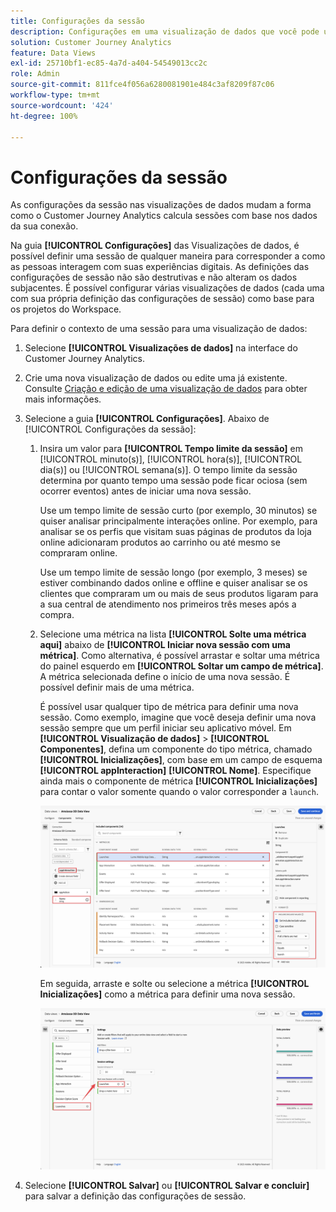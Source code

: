 ```yaml
---
title: Configurações da sessão
description: Configurações em uma visualização de dados que você pode usar para definir a duração de uma sessão e o acionador para iniciar uma nova sessão
solution: Customer Journey Analytics
feature: Data Views
exl-id: 25710bf1-ec85-4a7d-a404-54549013cc2c
role: Admin
source-git-commit: 811fce4f056a6280081901e484c3af8209f87c06
workflow-type: tm+mt
source-wordcount: '424'
ht-degree: 100%

---
```


# Configurações da sessão

As configurações da sessão nas visualizações de dados mudam a forma como o Customer Journey Analytics calcula sessões com base nos dados da sua conexão.

Na guia **[!UICONTROL Configurações]** das Visualizações de dados, é possível definir uma sessão de qualquer maneira para corresponder a como as pessoas interagem com suas experiências digitais. As definições das configurações de sessão não são destrutivas e não alteram os dados subjacentes. É possível configurar várias visualizações de dados (cada uma com sua própria definição das configurações de sessão) como base para os projetos do Workspace.

Para definir o contexto de uma sessão para uma visualização de dados:

1. Selecione **[!UICONTROL Visualizações de dados]** na interface do Customer Journey Analytics.

2. Crie uma nova visualização de dados ou edite uma já existente. Consulte [Criação e edição de uma visualização de dados](create-dataview.md) para obter mais informações.

3. Selecione a guia **[!UICONTROL Configurações]**. Abaixo de [!UICONTROL Configurações da sessão]:

   1. Insira um valor para **[!UICONTROL Tempo limite da sessão]** em [!UICONTROL minuto(s)], [!UICONTROL hora(s)], [!UICONTROL dia(s)] ou [!UICONTROL semana(s)]. O tempo limite da sessão determina por quanto tempo uma sessão pode ficar ociosa (sem ocorrer eventos) antes de iniciar uma nova sessão.

      Use um tempo limite de sessão curto (por exemplo, 30 minutos) se quiser analisar principalmente interações online. Por exemplo, para analisar se os perfis que visitam suas páginas de produtos da loja online adicionaram produtos ao carrinho ou até mesmo se compraram online.

      Use um tempo limite de sessão longo (por exemplo, 3 meses) se estiver combinando dados online e offline e quiser analisar se os clientes que compraram um ou mais de seus produtos ligaram para a sua central de atendimento nos primeiros três meses após a compra.


   2. Selecione uma métrica na lista **[!UICONTROL Solte uma métrica aqui]** abaixo de **[!UICONTROL Iniciar nova sessão com uma métrica]**. Como alternativa, é possível arrastar e soltar uma métrica do painel esquerdo em **[!UICONTROL Soltar um campo de métrica]**. A métrica selecionada define o início de uma nova sessão. É possível definir mais de uma métrica.

      É possível usar qualquer tipo de métrica para definir uma nova sessão. Como exemplo, imagine que você deseja definir uma nova sessão sempre que um perfil iniciar seu aplicativo móvel. Em **[!UICONTROL Visualização de dados]** > **[!UICONTROL Componentes]**, defina um componente do tipo métrica, chamado **[!UICONTROL Inicializações]**, com base em um campo de esquema **[!UICONTROL appInteraction]** **[!UICONTROL Nome]**. Especifique ainda mais o componente de métrica **[!UICONTROL Inicializações]** para contar o valor somente quando o valor corresponder a `launch`.

      ![Inicializações do componente de métrica de interação do aplicativo](assets/component-launches.png)

      Em seguida, arraste e solte ou selecione a métrica **[!UICONTROL Inicializações]** como a métrica para definir uma nova sessão.

      ![Inicializações de configurações da sessão](assets/session-settings-launches-metric.png)



4. Selecione **[!UICONTROL Salvar]** ou **[!UICONTROL Salvar e concluir]** para salvar a definição das configurações de sessão.
